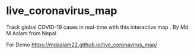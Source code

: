 # live_coronavirus_map
Track global COVID-19 cases in real-time with this interactive map . By Md M Aalam from Nepal

For Demo
https://mdaalam22.github.io/live_coronavirus_map/
